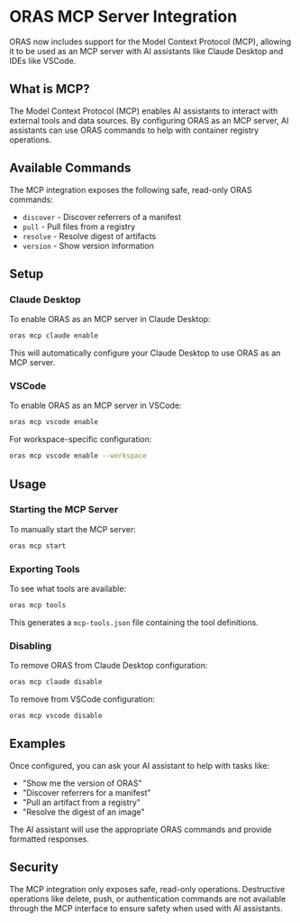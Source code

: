 # ORAS MCP Server Integration

ORAS now includes support for the Model Context Protocol (MCP), allowing it to be used as an MCP server with AI assistants like Claude Desktop and IDEs like VSCode.

## What is MCP?

The Model Context Protocol (MCP) enables AI assistants to interact with external tools and data sources. By configuring ORAS as an MCP server, AI assistants can use ORAS commands to help with container registry operations.

## Available Commands

The MCP integration exposes the following safe, read-only ORAS commands:
- `discover` - Discover referrers of a manifest
- `pull` - Pull files from a registry
- `resolve` - Resolve digest of artifacts
- `version` - Show version information

## Setup

### Claude Desktop

To enable ORAS as an MCP server in Claude Desktop:

```bash
oras mcp claude enable
```

This will automatically configure your Claude Desktop to use ORAS as an MCP server.

### VSCode

To enable ORAS as an MCP server in VSCode:

```bash
oras mcp vscode enable
```

For workspace-specific configuration:
```bash
oras mcp vscode enable --workspace
```

## Usage

### Starting the MCP Server

To manually start the MCP server:

```bash
oras mcp start
```

### Exporting Tools

To see what tools are available:

```bash
oras mcp tools
```

This generates a `mcp-tools.json` file containing the tool definitions.

### Disabling

To remove ORAS from Claude Desktop configuration:
```bash
oras mcp claude disable
```

To remove from VSCode configuration:
```bash
oras mcp vscode disable
```

## Examples

Once configured, you can ask your AI assistant to help with tasks like:

- "Show me the version of ORAS"
- "Discover referrers for a manifest"
- "Pull an artifact from a registry"
- "Resolve the digest of an image"

The AI assistant will use the appropriate ORAS commands and provide formatted responses.

## Security

The MCP integration only exposes safe, read-only operations. Destructive operations like delete, push, or authentication commands are not available through the MCP interface to ensure safety when used with AI assistants.